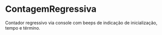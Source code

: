 # ContagemRegressiva
Contador regressivo via console com beeps de indicação de inicialização, tempo e término.
